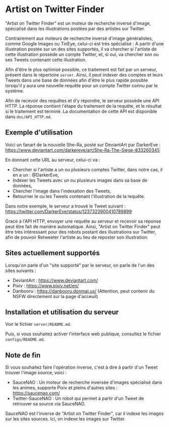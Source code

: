 # Artist on Twitter Finder

"Artist on Twitter Finder" est un moteur de recherche inversé d'image, spécialisé dans les illustrations postées par des artistes sur Twitter.

Contrairement aux moteurs de recherche inversé d'image généralistes, comme Google Images ou TinEye, celui-ci est très spécialisé : A partir d'une illustration postée sur un des sites supportés, il va chercher si l'artiste de cette illustration possède un compte Twitter, et, si oui, va chercher son ou ses Tweets contenant cette illustration.

Afin d'être le plus optimisé possible, ce traitement est fait par un serveur, présent dans le répertoire `server`. Ainsi, il peut indexer des comptes et leurs Tweets dans une base de données afin d'être le plus rapide possible lorsqu'il y aura une nouvelle requête pour un compte Twitter connu par le système.

Afin de recevoir des requêtes et d'y répondre, le serveur possède une API HTTP. La réponse contient l'étape du traitement de la requête, et le résultat si le traitement est terminé. La documentation de cette API est disponible dans `doc/API_HTTP.md`.


## Exemple d'utilisation

Voici un fanart de la nouvelle She-Ra, posté sur DeviantArt par DarkerEve :
https://www.deviantart.com/darkereve/art/She-Ra-The-Siege-833260345

En donnant cette URL au serveur, celui-ci va :
- Chercher si l'artiste a un ou plusieurs comptes Twitter, dans notre cas, il en a un : @DarkerEve,
- Indexer les Tweets avec un ou plusieurs images dans sa base de données,
- Chercher l'image dans l'indexation des Tweets,
- Retourner le ou les Tweets contenant l'illustration de la requête.

Dans notre exemple, le serveur a trouvé le Tweet suivant :
https://twitter.com/DarkerEve/status/1237323900410789899

Grace à l'API HTTP, envoyer une requête au serveur et recevoir sa réponse peut être fait de manière automatique. Ainsi, "Artist on Twitter Finder" peut être très intéressant pour des robots postant des illustrations sur Twitter, afin de pouvoir Retweeter l'artiste au lieu de reposter son illustration.


## Sites actuellement supportés

Lorsqu'on parle d'un "site supporté" par le serveur, on parle de l'un des sites suivants :

* DeviantArt : https://www.deviantart.com/
* Pixiv : https://www.pixiv.net/en/
* Danbooru : https://danbooru.donmai.us/ (Attention, peut contenir du NSFW directement sur la page d'acceuil)


## Installation et utilisation du serveur

Voir le fichier `server/README.md`.

Puis, si vous souhaitez activer l'interface web publique, consultez le fichier `configs/README.md`.


## Note de fin

Si vous souhaitez faire l'opération inverse, c'est à dire à partir d'un Tweet trouver l'image source, voici :
* SauceNAO : Un moteur de recherche inversée d'images spécialisé dans les animes, supporte Pixiv et pleins d'autres sites : https://saucenao.com/
* Twitter-SauceNAO : Un robot qui permet à partir d'un Tweet de retrouver sa source via SauceNAO.

SauceNAO est l'inverse de "Artist on Twitter Finder", car il indexe les images sur les sites sources. Ici, on indexe les images sur Twitter.
